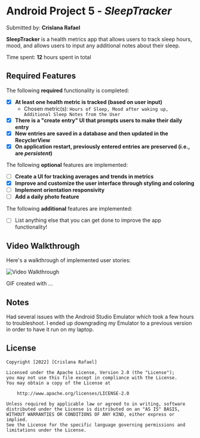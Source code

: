 # Android Project 5 - *SleepTracker*

Submitted by: **Crislana Rafael**

**SleepTracker** is a health metrics app that allows users to track sleep hours, mood, and allows users to input any additional notes about their sleep.

Time spent: **12** hours spent in total

## Required Features

The following **required** functionality is completed:

- [x] **At least one health metric is tracked (based on user input)**
  - Chosen metric(s): `Hours of Sleep, Mood after waking up, Additional Sleep Notes from the User`
- [x] **There is a "create entry" UI that prompts users to make their daily entry**
- [x] **New entries are saved in a database and then updated in the RecyclerView**
- [x] **On application restart, previously entered entries are preserved (i.e., are *persistent*)**
 
The following **optional** features are implemented:

- [ ] **Create a UI for tracking averages and trends in metrics**
- [x] **Improve and customize the user interface through styling and coloring**
- [ ] **Implement orientation responsivity**
- [ ] **Add a daily photo feature**

The following **additional** features are implemented:

- [ ] List anything else that you can get done to improve the app functionality!

## Video Walkthrough

Here's a walkthrough of implemented user stories:

<img src='https://recordit.co/m6nm9sIYeP.gif' title='Video Walkthrough' width='' alt='Video Walkthrough' />

<!-- Replace this with whatever GIF tool you used! -->
GIF created with ...  
<!-- Recommended tools:
[Kap](https://getkap.co/) for macOS
[ScreenToGif](https://www.screentogif.com/) for Windows
[peek](https://github.com/phw/peek) for Linux. -->

## Notes

Had several issues with the Android Studio Emulator which took a few hours to troubleshoot. I ended up downgrading my Emulator to a previous version in order to have it run on my laptop.

## License

    Copyright [2022] [Crislana Rafael]

    Licensed under the Apache License, Version 2.0 (the "License");
    you may not use this file except in compliance with the License.
    You may obtain a copy of the License at

        http://www.apache.org/licenses/LICENSE-2.0

    Unless required by applicable law or agreed to in writing, software
    distributed under the License is distributed on an "AS IS" BASIS,
    WITHOUT WARRANTIES OR CONDITIONS OF ANY KIND, either express or implied.
    See the License for the specific language governing permissions and
    limitations under the License.

